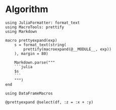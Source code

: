 # Algorithm

```@example 1
using JuliaFormatter: format_text
using MacroTools: prettify
using Markdown

macro prettyexpand(exp)
    s = format_text(string(
        prettify(macroexpand(@__MODULE__, exp))
    ), margin = 80)

    Markdown.parse("""
    ```julia
    $s
    ```
    """)
end
```

```@example 1
using DataFrameMacros

@prettyexpand @select(df, :z = :x + :y)
```